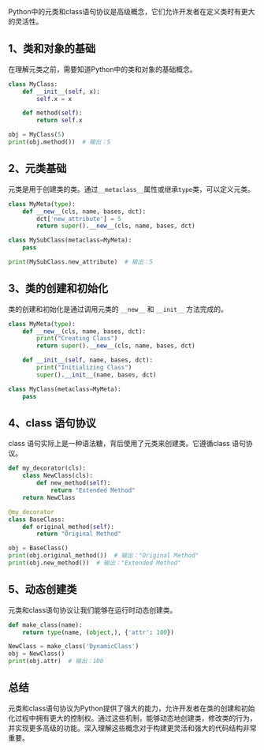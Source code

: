 Python中的元类和class语句协议是高级概念，它们允许开发者在定义类时有更大的灵活性。
<a name="eSAjF"></a>
## 1、类和对象的基础
在理解元类之前，需要知道Python中的类和对象的基础概念。
```python
class MyClass:
    def __init__(self, x):
        self.x = x

    def method(self):
        return self.x

obj = MyClass(5)
print(obj.method())  # 输出：5
```
<a name="Ox52Z"></a>
## 2、元类基础
元类是用于创建类的类。通过`__metaclass__`属性或继承`type`类，可以定义元类。
```python
class MyMeta(type):
    def __new__(cls, name, bases, dct):
        dct['new_attribute'] = 5
        return super().__new__(cls, name, bases, dct)

class MySubClass(metaclass=MyMeta):
    pass

print(MySubClass.new_attribute)  # 输出：5
```
<a name="c3ob3"></a>
## 3、类的创建和初始化
类的创建和初始化是通过调用元类的 `__new__` 和 `__init__` 方法完成的。
```python
class MyMeta(type):
    def __new__(cls, name, bases, dct):
        print("Creating Class")
        return super().__new__(cls, name, bases, dct)

    def __init__(self, name, bases, dct):
        print("Initializing Class")
        super().__init__(name, bases, dct)

class MyClass(metaclass=MyMeta):
    pass
```
<a name="Z5VmP"></a>
## 4、class 语句协议
class 语句实际上是一种语法糖，背后使用了元类来创建类。它遵循class 语句协议。
```python
def my_decorator(cls):
    class NewClass(cls):
        def new_method(self):
            return "Extended Method"
    return NewClass

@my_decorator
class BaseClass:
    def original_method(self):
        return "Original Method"

obj = BaseClass()
print(obj.original_method())  # 输出："Original Method"
print(obj.new_method())  # 输出："Extended Method"
```
<a name="UM4eR"></a>
## 5、动态创建类
元类和class语句协议让我们能够在运行时动态创建类。
```python
def make_class(name):
    return type(name, (object,), {'attr': 100})

NewClass = make_class('DynamicClass')
obj = NewClass()
print(obj.attr)  # 输出：100
```
<a name="hX3oI"></a>
## 总结
元类和class语句协议为Python提供了强大的能力，允许开发者在类的创建和初始化过程中拥有更大的控制权。通过这些机制，能够动态地创建类，修改类的行为，并实现更多高级的功能。深入理解这些概念对于构建更灵活和强大的代码结构非常重要。
